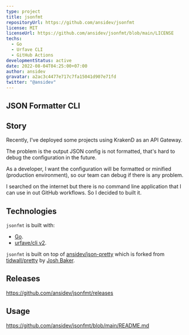 ```yaml
---
type: project
title: jsonfmt
repositoryUrl: https://github.com/ansidev/jsonfmt
license: MIT
licenseUrl: https://github.com/ansidev/jsonfmt/blob/main/LICENSE
techs:
  - Go
  - Urfave CLI
  - GitHub Actions
developmentStatus: active
date: 2022-08-04T04:25:00+07:00
author: ansidev
gravatar: a2ac3c4477e717c7fa15041d907e71fd
twitter: "@ansidev"
---
```


JSON Formatter CLI
---

## Story

Recently, I've deployed some projects using KrakenD as an API Gateway.

The problem is the output JSON config is not formatted, that's hard to debug the configuration in the future.

As a developer, I want the configuration will be formatted or minified (production environment), so our team can debug if there is any problem.

I searched on the internet but there is no command line application that I can use in out GitHub workflows. So I decided to built it.

## Technologies

`jsonfmt` is built with:

- [Go](https://go.dev).
- [urfave/cli v2](https://github.com/urfave/cli).

`jsonfmt` is built on top of [ansidev/json-pretty](https://github.com/ansidev/json-pretty) which is forked from [tidwall/pretty](https://github.com/tidwall/pretty) by [
Josh Baker](https://github.com/tidwall).

## Releases

https://github.com/ansidev/jsonfmt/releases

## Usage

https://github.com/ansidev/jsonfmt/blob/main/README.md

